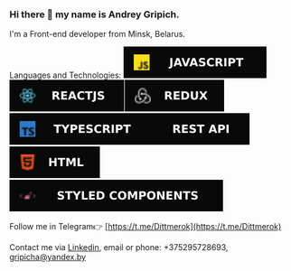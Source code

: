 ### Hi there 👋 my name is Andrey Gripich.
I'm a Front-end developer from Minsk, Belarus.

Languages and Technologies:
![реакт](1.svg)![редакс](2.svg)![typescript](3.svg)![html](4.svg)![css](5.svg)![реакт](6.svg)![реакт](7.svg)

Follow me in Telegram👉 [https://t.me/Dittmerok](https://t.me/Dittmerok)

Contact me via [Linkedin](https://www.linkedin.com/in/andrey-hrypich-571b4b193/), 
email or phone: 
+375295728693, gripicha@yandex.by



<!--
**DittmerOk/DittmerOk** is a ✨ _special_ ✨ repository because its `README.md` (this file) appears on your GitHub profile.

Here are some ideas to get you started:

- 🔭 I’m currently working on ...
- 🌱 I’m currently learning ...
- 👯 I’m looking to collaborate on ...
- 🤔 I’m looking for help with ...
- 💬 Ask me about ...
- 📫 How to reach me: ...
- 😄 Pronouns: ...
- ⚡ Fun fact: ...
-->
